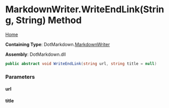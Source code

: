 <a name="_top"></a>

# MarkdownWriter\.WriteEndLink\(String, String\) Method

[Home](../../../README.md#_top)

**Containing Type**: DotMarkdown\.[MarkdownWriter](../README.md#_top)

**Assembly**: DotMarkdown\.dll

```csharp
public abstract void WriteEndLink(string url, string title = null)
```

### Parameters

#### url

#### title

